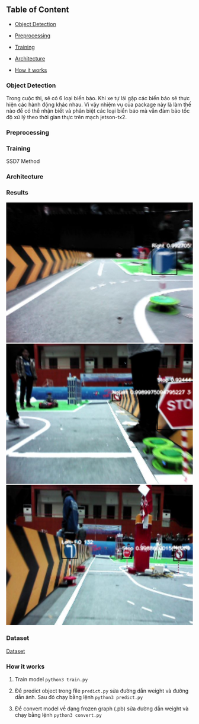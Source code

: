 

## Table of Content

- [Object Detection](#Object-Detection)

- [Preprocessing](#Preprocessing)

- [Training](#Training)

- [Architecture](#Architecture)

- [How it works](#How-it-works)

### Object Detection

Trong cuộc thi, sẽ có 6 loại biển báo. Khi xe tự lái gặp các biển báo sẽ thực hiện các hành động khác nhau. 
Vì vậy nhiệm vụ của package này là làm thế nào để có thể nhận biết và phân biệt các loại biển báo mà vẫn đảm bảo tốc độ xử lý theo thời gian thực trên mạch jetson-tx2. 

### Preprocessing


### Training 
SSD7 Method 

### Architecture


### Results

<center>
<img src="./images/SSD_1.png" alt="Cover"/>
</center>

<center>
<img src="./images/SSD_2.png" alt="Cover"/>
</center>

<center>
<img src="./images/SSD_3.png" alt="Cover"/>
</center>

### Dataset
[Dataset](https://drive.google.com/file/d/1NGrKWHc1z_4bOh2huWHC8kZsUZFXOku-/view?usp=sharing)
### How it works 

1. Train model ```python3 train.py```

2. Để predict object trong file ```predict.py``` sửa đường dẫn weight và đường dẫn ảnh. Sau đó chạy bằng lệnh ```python3 predict.py``` 

3. Để convert model về dạng frozen graph (.pb) sửa đường dẫn weight và chạy bằng lệnh ```python3 convert.py```

   
